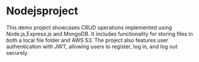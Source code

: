 # Nodejsproject
This demo project showcases CRUD operations implemented using Node.js,Express.js and MongoDB. It includes functionality for storing files in both a local file folder and AWS S3. The project also features user authentication with JWT, allowing users to register, log in, and log out securely.
